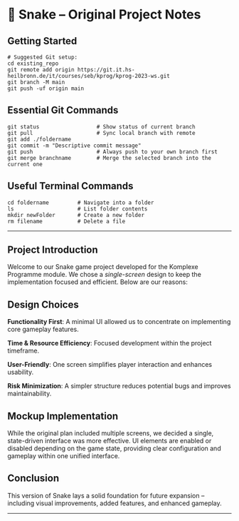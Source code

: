 # 🐍 Snake – Original Project Notes

## Getting Started

```
# Suggested Git setup:
cd existing_repo
git remote add origin https://git.it.hs-heilbronn.de/it/courses/seb/kprog/kprog-2023-ws.git
git branch -M main
git push -uf origin main
```

## Essential Git Commands

```
git status                  # Show status of current branch
git pull                    # Sync local branch with remote
git add ./foldername
git commit -m "Descriptive commit message"
git push                    # Always push to your own branch first
git merge branchname        # Merge the selected branch into the current one
```

## Useful Terminal Commands

```
cd foldername         # Navigate into a folder
ls                    # List folder contents
mkdir newFolder       # Create a new folder
rm filename           # Delete a file
```
---
## Project Introduction

Welcome to our Snake game project developed for the Komplexe Programme module.
We chose a *single-screen* design to keep the implementation focused and efficient. Below are our reasons:

## Design Choices

**Functionality First**: A minimal UI allowed us to concentrate on implementing core gameplay features.

**Time & Resource Efficiency**: Focused development within the project timeframe.

**User-Friendly**: One screen simplifies player interaction and enhances usability.

**Risk Minimization**: A simpler structure reduces potential bugs and improves maintainability.

## Mockup Implementation

While the original plan included multiple screens, we decided a single, state-driven interface was more effective.
UI elements are enabled or disabled depending on the game state, providing clear configuration and gameplay within one unified interface.

## Conclusion

This version of Snake lays a solid foundation for future expansion – including visual improvements, added features, and enhanced gameplay.

---
